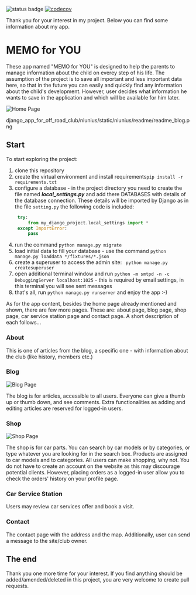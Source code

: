 ![status badge](https://github.com/MC-Mary/organizer/blob/main/.github/workflows/main.yml/actions/workflows/style_and_testing.yml/badge.svg)
[![codecov](https://app.codecov.io/gh/MC-Mary/organizer/branch/main/graph/badge.svg)](https://app.codecov.io/gh/MC-Mary/organizer)

Thank you for your interest in my project. Below you can find some information about my app.

# MEMO for YOU
These app named "MEMO for YOU" is designed to help the parents to manage information about the child on everey step of his life.
The assumption of the project is to save all important and less important data here,
so that in the future you can easily and quickly find any information about the child's development.
However, user decides what information he wants to save in the application and which will be available for him later. 

![Home Page](niunius/static/niunius/readme/readme_home.png)

django_app_for_off_road_club/niunius/static/niunius/readme/readme_blog.png 

## Start

To start exploring the project:
1. clone this repository
2. create the virtual environment and install requirements`pip install -r requirements.txt`
3. configure a database - in the project directory you need to create the file named ***local_settings.py*** and add there DATABASES with details of the database connection.
   These details will be imported by Django as in the file `setting.py` the following code is included:
   ```python
    try:
        from my_django_project.local_settings import *
    except ImportError:
        pass
    ```
4. run the command `python manage.py migrate`
5. load initial data to fill your database - use the command `python manage.py loaddata */fixtures/*.json`
6. create a superuser to access the admin site: ` python manage.py createsuperuser`
7. open additional terminal window and run `python -m smtpd -n -c DebuggingServer localhost:1025` - this is required by email settings, in this terminal you will see sent messages
8. that's all, run `python manage.py runserver` and enjoy the app :-)

As for the app content, besides the home page already mentioned and shown, there are few more pages. These are:
about page, blog page, shop page, car service station page and contact page. A short description of each follows...

### About

This is one of articles from the blog, a specific one - with information about the club (like history, members etc.)

### Blog 

![Blog Page](niunius/static/niunius/readme/readme_blog.png)

The blog is for articles, accessible to all users. Everyone can give a thumb up or thumb down, and see comments. 
Extra functionalities as adding and editing articles are reserved for logged-in users.

### Shop

![Shop Page](niunius/static/niunius/readme/readme_shop.png)

The shop is for car parts. You can search by car models or by categories, or type whatever you are looking for in the search box.
Products are assigned to car models and to categories.
All users can make shopping, why not. You do not have to create an account on the website as this may discourage potential clients.
However, placing orders as a logged-in user allow you to check the orders' history on your profile page.

### Car Service Station

Users may review car services offer and book a visit. 

### Contact

The contact page with the address and the map. Additionally, user can send a message to the site/club owner.

## The end

Thank you one more time for your interest.
If you find anything should be added/amended/deleted in this project, you are very welcome to create pull requests.
